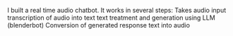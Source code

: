 I built a real time audio chatbot. It works in several steps:
  Takes audio input
  transcription of audio into text
  text treatment and generation using LLM (blenderbot)
  Conversion of generated response text into audio
